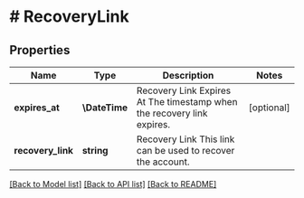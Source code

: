 # # RecoveryLink

## Properties

Name | Type | Description | Notes
------------ | ------------- | ------------- | -------------
**expires_at** | **\DateTime** | Recovery Link Expires At  The timestamp when the recovery link expires. | [optional]
**recovery_link** | **string** | Recovery Link  This link can be used to recover the account. |

[[Back to Model list]](../../README.md#models) [[Back to API list]](../../README.md#endpoints) [[Back to README]](../../README.md)
